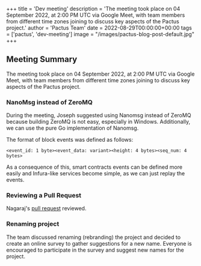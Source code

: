 +++
title = 'Dev meeting'
description = 'The meeting took place on 04 September 2022, at 2:00 PM UTC via Google Meet, with team members from different time zones joining to discuss key aspects of the Pactus project.'
author = 'Pactus Team'
date = 2022-08-29T00:00:00+00:00
tags = ['pactus', 'dev-meeting']
image = "/images/pactus-blog-post-default.jpg"
+++

## Meeting Summary

The meeting took place on 04 September 2022, at 2:00 PM UTC via Google Meet,
with team members from different time zones joining to discuss key aspects of the Pactus project.

### NanoMsg instead of ZeroMQ

During the meeting, Joseph suggested using Nanomsg instead of ZeroMQ because building ZeroMQ is not easy,
especially in Windows. Additionally, we can use the pure Go implementation of Nanomsg.

The format of block events was defined as follows:

```text
<event_id: 1 byte><event_data: variant><height: 4 bytes><seq_num: 4 bytes>
```

As a consequence of this, smart contracts events can be defined more easily and
Infura-like services become simple, as we can just replay the events.

### Reviewing a Pull Request

Nagaraj's [pull request](https://github.com/pactus-project/pactus/pull/355) reviewed.

### Renaming project

The team discussed renaming (rebranding) the project and decided to create an online survey to
gather suggestions for a new name.
Everyone is encouraged to participate in the survey and suggest new names for the project.
